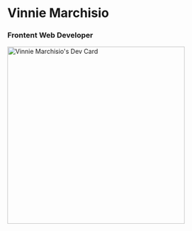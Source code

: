 # Vinnie Marchisio
### Frontent Web Developer

<a href="https://app.daily.dev/vmrchs"><img src="https://api.daily.dev/devcards/d525f8a11fba464a937407d323971a86.png?r=ccv" width="400" alt="Vinnie Marchisio's Dev Card"/></a>
